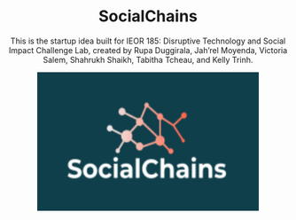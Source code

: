 <h1 align="center">SocialChains</h1>

  <p align="center">
    This is the startup idea built for IEOR 185: Disruptive Technology and Social Impact Challenge Lab, created by Rupa Duggirala, Jah’rel Moyenda, Victoria Salem, Shahrukh Shaikh, Tabitha Tcheau, and Kelly Trinh.

<p align="center">
  <img src="Technical White Paper/Images/SocialChains Logo.PNG" width="400" height="250"/>
</p>
